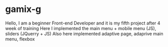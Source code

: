 # gamix-g
Hello, I am a beginner Front-end Developer and it is my fifth project after 4 week of training 
Here I implemented the main menu + mobile menu (JS), sliders (JQuerry + JS)
Also here implemented adaptive page, adaprive main menu, flexbox
